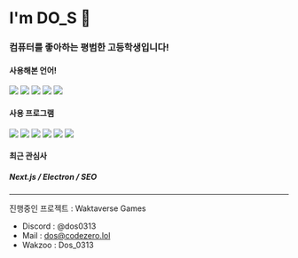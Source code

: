 # I'm DO_S 🌌 
### 컴퓨터를 좋아하는 평범한 고등학생입니다!
#### 사용해본 언어!
<img src="https://img.shields.io/badge/Python-3776ab?style=for-the-badge&logo=python&logoColor=white"/> <img src="https://img.shields.io/badge/Minecraft Script-62B47A?style=for-the-badge&logo=minecraft&logoColor=white"/> <img src="https://img.shields.io/badge/html-E34F26?style=for-the-badge&logo=html5&logoColor=white"/> <img src="https://img.shields.io/badge/CSS-1572B6?style=for-the-badge&logo=css3&logoColor=white"/> <img src="https://img.shields.io/badge/JavaScript-F7DF1E?style=for-the-badge&logo=JavaScript&logoColor=white"/>

#### 사용 프로그램
<img src="https://img.shields.io/badge/Visual Studio Code-007ACC?style=for-the-badge&logo=Visual Studio Code&logoColor=white"/> <img src="https://img.shields.io/badge/Pycharm-000000?style=for-the-badge&logo=pycharm&logoColor=white"/> <img src="https://img.shields.io/badge/Figma-f24212?style=for-the-badge&logo=figma&logoColor=white"/> <img src="https://img.shields.io/badge/Premiere Pro-9999ff?style=for-the-badge&logo=Adobe Premiere Pro&logoColor=white"/> <img src="https://img.shields.io/badge/Aseprite-7d929e?style=for-the-badge&logo=aseprite&logoColor=white"/> <img src="https://cdn.discordapp.com/attachments/938945406279237743/1100049235212247050/Frame_2.svg">

#### 최근 관심사
##### Next.js / Electron / SEO

* * *
진행중인 프로젝트 : Waktaverse Games

* Discord : @dos0313
* Mail : dos@codezero.lol
* Wakzoo : Dos_0313
